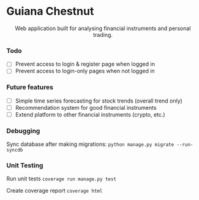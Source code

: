 # Guiana Chestnut
<p style="text-align: center">Web application built for analysing financial instruments and personal trading.</p>

### Todo
- [ ] Prevent access to login & register page when logged in
- [ ] Prevent access to login-only pages when not logged in

### Future features
- [ ] Simple time series forecasting for stock trends (overall trend only)
- [ ] Recommendation system for good financial instruments
- [ ] Extend platform to other financial instruments (crypto, etc.)
### Debugging
Sync database after making migrations:
```python manage.py migrate --run-syncdb```

### Unit Testing
Run unit tests
```coverage run manage.py test```

Create coverage report
```coverage html```